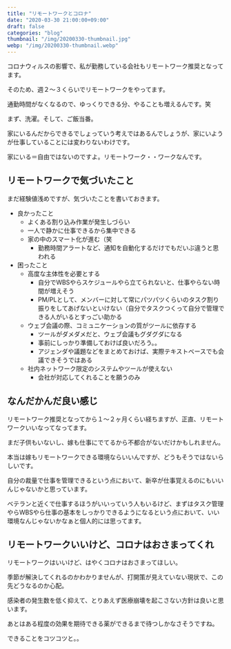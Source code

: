 ```yaml
---
title: "リモートワークとコロナ"
date: "2020-03-30 21:00:00+09:00"
draft: false
categories: "blog"
thumbnail: "/img/20200330-thumbnail.jpg"
webp: "/img/20200330-thumbnail.webp"
---
```


コロナウィルスの影響で、私が勤務している会社もリモートワーク推奨となってます。

そのため、週２〜３くらいでリモートワークをやってます。

通勤時間がなくなるので、ゆっくりできる分、やることも増えるんです。笑

まず、洗濯。そして、ご飯当番。

家にいるんだからできるでしょっていう考えではあるんでしょうが、家にいようが仕事していることには変わりないわけです。

家にいる＝自由ではないのですよ。リモートワーク・・ワークなんです。

## リモートワークで気づいたこと

まだ経験値浅めですが、気づいたことを書いておきます。

* 良かったこと
  * よくある割り込み作業が発生しづらい
  * 一人で静かに仕事できるから集中できる
  * 家の中のスマート化が進む（笑
    * 勤務時間アラートなど、通知を自動化するだけでもだいぶ違うと思われる
* 困ったこと
  * 高度な主体性を必要とする
    * 自分でWBSやらスケジュールやら立てられないと、仕事やらない時間が増えそう
    * PM/PLとして、メンバーに対して常にパツパツくらいのタスク割り振りをしてあげないといけない（自分でタスクつくって自分で管理できる人がいるとすっごい助かる
  * ウェブ会議の際、コミュニケーションの質がツールに依存する
    * ツールがダメダメだと、ウェブ会議もグダグダになる
    * 事前にしっかり準備しておけば良いだろう。。
    * アジェンダや議題などをまとめておけば、実際テキストベースでも会議できそうではある
  * 社内ネットワーク限定のシステムやツールが使えない
    * 会社が対応してくれることを願うのみ

## なんだかんだ良い感じ

リモートワーク推奨となってから１〜２ヶ月くらい経ちますが、正直、リモートワークいいなってなってます。

まだ子供もいないし、嫁も仕事にでてるから不都合がないだけかもしれません。

本当は嫁もリモートワークできる環境ならいいんですが、どうもそうではないらしいです。

自分の裁量で仕事を管理できるという点において、新卒が仕事覚えるのにもいいんじゃないかと思っています。

ベテランと近くで仕事するほうがいいっていう人もいるけど、まずはタスク管理やらWBSやら仕事の基本をしっかりできるようになるという点において、いい環境なんじゃないかなぁと個人的には思ってます。

## リモートワークいいけど、コロナはおさまってくれ

リモートワークはいいけど、はやくコロナはおさまってほしい。

季節が解決してくれるのかわかりませんが、打開策が見えていない現状で、この先どうなるのか心配。

感染者の発生数を低く抑えて、とりあえず医療崩壊を起こさない方針は良いと思います。

あとはある程度の効果を期待できる薬ができるまで待つしかなさそうですね。

できることをコツコツと。。